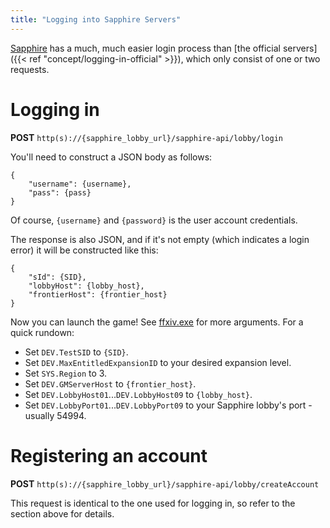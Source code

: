```yaml
---
title: "Logging into Sapphire Servers"
---
```


[Sapphire](https://github.com/SapphireServer/Sapphire/) has a much, much easier login process than [the official servers]({{< ref "concept/logging-in-official" >}}), which only consist of one or two requests.

# Logging in

**POST** `http(s)://{sapphire_lobby_url}/sapphire-api/lobby/login`

You'll need to construct a JSON body as follows:

```
{
    "username": {username},
    "pass": {pass}
}
```

Of course, `{username}` and `{password}` is the user account credentials.

The response is also JSON, and if it's not empty (which indicates a login error) it will be constructed like this:

```
{
    "sId": {SID},
    "lobbyHost": {lobby_host},
    "frontierHost": {frontier_host}
}
```

Now you can launch the game! See [ffxiv.exe](executable/ffxiv) for more arguments. For a quick rundown:
* Set `DEV.TestSID` to `{SID}`.
* Set `DEV.MaxEntitledExpansionID` to your desired expansion level.
* Set `SYS.Region` to 3.
* Set `DEV.GMServerHost` to `{frontier_host}`.
* Set `DEV.LobbyHost01`...`DEV.LobbyHost09` to `{lobby_host}`.
* Set `DEV.LobbyPort01`...`DEV.LobbyPort09` to your Sapphire lobby's port - usually 54994.

# Registering an account

**POST** `http(s)://{sapphire_lobby_url}/sapphire-api/lobby/createAccount`

This request is identical to the one used for logging in, so refer to the section above for details.
